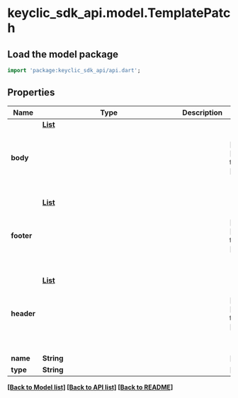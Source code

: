 # keyclic_sdk_api.model.TemplatePatch

## Load the model package
```dart
import 'package:keyclic_sdk_api/api.dart';
```

## Properties
Name | Type | Description | Notes
------------ | ------------- | ------------- | -------------
**body** | [**List<Object>**](Object.md) |  | [optional] [default to const []]
**footer** | [**List<Object>**](Object.md) |  | [optional] [default to const []]
**header** | [**List<Object>**](Object.md) |  | [optional] [default to const []]
**name** | **String** |  | [optional] 
**type** | **String** |  | [optional] 

[[Back to Model list]](../README.md#documentation-for-models) [[Back to API list]](../README.md#documentation-for-api-endpoints) [[Back to README]](../README.md)


